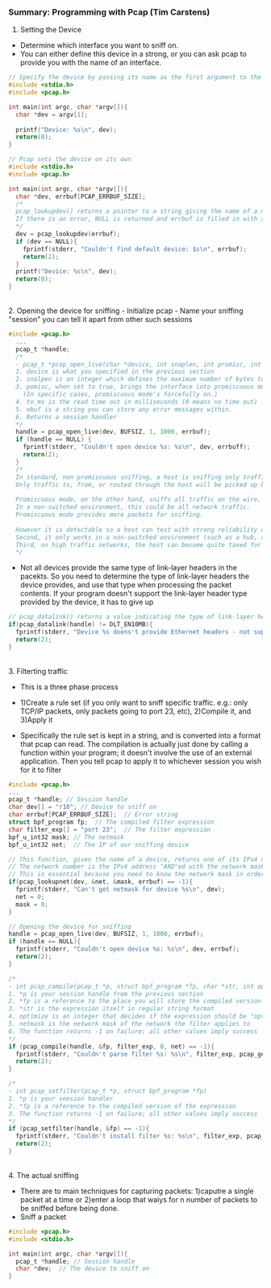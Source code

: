 ### Summary: Programming with Pcap (Tim Carstens)

1. Setting the Device
- Determine which interface you want to sniff on.
- You can either define this device in a strong, or you can ask pcap to provide you with the name of an interface.

```c
// Specify the device by passing its name as the first argument to the program
#include <stdio.h>
#include <pcap.h>

int main(int argc, char *argv[]){
  char *dev = argv[1];
  
  printf("Device: %s\n", dev);
  return(0);
}
```

```c
// Pcap sets the device on its own
#include <stdio.h>
#include <pcap.h>

int main(int argc, char *argv[]){
  char *dev, errbuf[PCAP_ERRBUF_SIZE];
  /*
  pcap_lookupdev() returns a pointer to a string giving the name of a network device.
  If there is an error, NULL is returned and errbuf is filled in with an appropriate error message
  */
  dev = pcap_lookupdev(errbuf);
  if (dev == NULL){
    fprintf(stderr, "Couldn't find default device: $s\n", errbuf);
    return(2);
  }
  printf("Device: %s\n", dev);
  return(0);
}
```

<br />
2. Opening the device for sniffing
- Initialize pcap
- Name your sniffing "session" you can tell it apart from other such sessions

```c
#include <pcap.h>
  ...
  pcap_t *handle;
  /*
  - pcap_t *pcap_open_live(char *device, int snaplen, int promisc, int to_ms, char *ebuf)
  1. device is what you specified in the previous section
  2. snalpen is an integer which defines the maximum number of bytes to be captured by pcap
  3. pomisc, when set to true, brings the interface into promiscuous mode. 
    (In specific cases, promiscuous mode's forcefully on.)
  4. to_ms is the read time out in milliseconds (0 means no time out)
  5. ebuf is a string you can store any error messages within.
  6. Returns a session handler
  */
  handle = pcap_open_live(dev, BUFSIZ, 1, 1000, errbuf);
  if (handle == NULL) {
    fprintf(stderr, "Couldn't open device %s: %s\n", dev, errbuff);
    return(2);
  }
  /*
  In standard, non-promiscuous sniffing, a host is sniffing only traffic that is directly related to it. 
  Only traffic to, from, or routed through the host will be picked up by the sniffer.
  
  Promiscuous mode, on the other hand, sniffs all traffic on the wire. 
  In a non-switched environment, this could be all network traffic. 
  Promiscuous mode provides more packets for sniffing. 
  
  However it is detectable so a host can test with strong reliability determine if another host is doing promiscuous sniffing. 
  Second, it only works in a non-switched environment (such as a hub, or a switch that is being ARP flooded). 
  Third, on high traffic networks, the host can become quite taxed for system resources.
  */
```

- Not all devices provide the same type of link-layer headers in the pacekts. So you need to determine the type of link-layer headers the device provides, and use that type when processing the packet contents. If your program doesn't support the link-layer header type provided by the device, it has to give up

```c
// pcap_datalink() returns a value indicating the type of link-layer headers
if(pcap_datalink(handle) != DLT_EN10MB){
  fprintf(stderr, "Device %s doens't provide Ethernet headers - not supported\n", dev);
  return(2);
}
```

<br />
3. Filterting traffic

- This is a three phase process

- 1)Create a rule set (if you only want to sniff specific traffic. e.g.: only TCP/IP packets, only packets going to port 23, etc), 2)Compile it, and 3)Apply it

- Specifically the rule set is kept in a string, and is converted into a format that pcap can read. The compilation is actually just done by calling a function within your program; it doesn't involve the use of an external application. Then you tell pcap to apply it to whichever session you wish for it to filter

```c
#include <pcap.h>
...
pcap_t *handle; // Session handle
char dev[] = "r10"; // Device to sniff on
char errbuf[PCAP_ERRBUF_SIZE];  // Error string
struct bpf_program fp;  // The compiled filter expression
char filter_exp[] = "port 23";  // The filter expression
bpf_u_int32 mask; // The netmask
bpf_u_int32 net;  // The IP of our sniffing device

// This function, given the name of a device, returns one of its IPv4 network numbers and corresponding network mask
// The network number is the IPv4 address "AND"ed with the network mask, so it contains only the network part of the address.
// This is essential because you need to know the network mask in order to apply the filter
if(pcap_lookupnet(dev, &net, &mask, errbuf) == -1){
  fprintf(stderr, "Can't get netmask for device %s\n", dev);
  net = 0;
  mask = 0;
}

// Opening the device for sniffing
handle = pcap_open_live(dev, BUFSIZ, 1, 1000, errbuf);
if (handle == NULL){
  fprintf(stderr, "Couldn't open device %s: %s\n", dev, errbuf);
  return(2);
}

/*
- int pcap_compile(pcap_t *p, struct bpf_program *fp, char *str, int optimize, bpf_u_int32 netmask)
1. *p is your session handle from the previous section
2. *fp is a reference to the place you will store the compiled version of your filter
3. *str is the expression itself in regular string format
4. optimize is an integer that decides if the expression should be "optimized"(0:false,1:true)
5. netmask is the network mask of the network the filter applies to
6. The function returns -1 on failure; all other values imply success
*/
if (pcap_compile(handle, &fp, filter_exp, 0, net) == -1){
  fprintf(stderr, "Couldn't parse filter %s: %s\n", filter_exp, pcap_geterr(handle));
  return(2);
}

/*
- int pcap_setfilter(pcap_t *p, struct bpf_program *fp)
1. *p is your seesion handler
2. *fp is a reference to the compiled version of the expression
3. The function returns -1 on failure; all other values imply success
*/
if (pcap_setfilter(handle, &fp) == -1){
  fprintf(stderr, "Couldn't install filter %s: %s\n", filter_exp, pcap_geterr(handle));
  return(2);
}
```

<br />
4. The actual sniffing

- There are to main techniques for capturing packets: 1)caputre a single packet at a time or 2)enter a loop that waiys for n number of packets to be sniffed before being done.
- Sniff a packet
```c
#include <pcap.h>
#include <stdio.h>

int main(int argc, char *argv[]){
  pcap_t *handle; // Session handle
  char *dev;  // The device to sniff on
}
```
